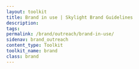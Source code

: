 ```yaml
---
layout: toolkit
title: Brand in use | Skylight Brand Guidelines
description:
tags:
permalink: /brand/outreach/brand-in-use/
sidenav: brand_outreach
content_type: Toolkit
toolkit_name: brand
class: brand
---
```


